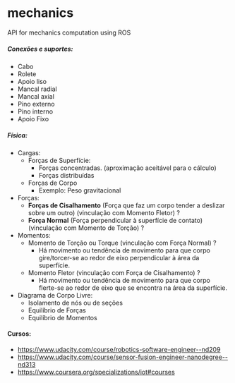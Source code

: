 # mechanics
API for mechanics computation using ROS

##### Conexões e suportes: 
- Cabo
- Rolete
- Apoio liso
- Mancal radial
- Mancal axial
- Pino externo
- Pino interno
- Apoio Fixo

##### Física:
- Cargas:
    - Forças de Superfície:
        - Forças concentradas. (aproximação aceitável para o cálculo)
        - Forças distribuídas
    - Forças de Corpo
        - Exemplo: Peso gravitacional
- Forças:
    - **Forças de Cisalhamento** (Força que faz um corpo tender a deslizar sobre um outro) (vinculação com Momento Fletor) ?
    - **Força Normal** (Força perpendicular à superfície de contato) (vinculação com Momento de Torção) ?
- Momentos:
    - Momento de Torção ou Torque (vinculação com Força Normal) ?
        - Há movimento ou tendência de movimento para que corpo gire/torcer-se ao redor de eixo perpendicular à área da superfície.
    - Momento Fletor (vinculação com Força de Cisalhamento) ?
        - Há movimento ou tendência de movimento para que corpo flerte-se ao redor de eixo que se encontra na área da superfície.
- Diagrama de Corpo Livre:
    - Isolamento de nós ou de seções
    - Equilíbrio de Forças
    - Equilíbrio de Momentos
    
#### Cursos:
- https://www.udacity.com/course/robotics-software-engineer--nd209
- https://www.udacity.com/course/sensor-fusion-engineer-nanodegree--nd313
- https://www.coursera.org/specializations/iot#courses


